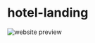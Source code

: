 # hotel-landing
![website preview](https://downloader.disk.yandex.ru/preview/8d39f821d047c6250be370624046584dde2fa86bfafddbdfacd64764fe6f7407/6189e079/i_TOkQnsuOQdcalM8NChJDllC4Q2JvGZlz0-jZ4RVAt2w9gZq6IBq7R5QHcKLpr7J4Ds13EU1w9z9_sDYj4__A%3D%3D?uid=0&filename=2021-11-09_01-43-51.png&disposition=inline&hash=&limit=0&content_type=image%2Fpng&owner_uid=0&tknv=v2&size=2048x2048)
